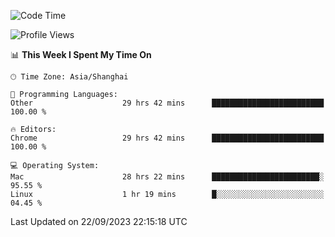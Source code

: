 <!--START_SECTION:waka-->
![Code Time](http://img.shields.io/badge/Code%20Time-1%2C292%20hrs%2025%20mins-blue)

![Profile Views](http://img.shields.io/badge/Profile%20Views-1-blue)

📊 **This Week I Spent My Time On** 

```text
🕑︎ Time Zone: Asia/Shanghai

💬 Programming Languages: 
Other                    29 hrs 42 mins      █████████████████████████   100.00 % 

🔥 Editors: 
Chrome                   29 hrs 42 mins      █████████████████████████   100.00 % 

💻 Operating System: 
Mac                      28 hrs 22 mins      ████████████████████████░   95.55 % 
Linux                    1 hr 19 mins        █░░░░░░░░░░░░░░░░░░░░░░░░   04.45 % 
```


 Last Updated on 22/09/2023 22:15:18 UTC
<!--END_SECTION:waka-->